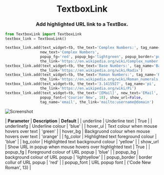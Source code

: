 <h1 align="center">TextboxLink</h1>

<h3 align="center">Add highlighted URL link to a TextBox.</h3>

```python
from TextboxLink import TextboxLink
textbox_link = TextboxLink()

textbox_link.add(text_widget=tb, the_text='Complex Numbers:', tag_name='Complex',
                new_text='Complex Numbers',
                popup_fg='red', popup_bg='lightgreen', popup_border='purple',
                the_link='https://en.wikipedia.org/wiki/Complex_number')
textbox_link.add(text_widget=tb, the_text='Base Numbers:', tag_name='Base',
                the_link='https://en.wikipedia.org/wiki/Radix')
textbox_link.add(text_widget=tb, the_text='Roman Numbers:', tag_name='Roman',
                the_link='https://en.wikipedia.org/wiki/Roman_numerals')
textbox_link.add(text_widget=tb, the_text='3.1415927', tag_name='pi',
                the_link='https://en.wikipedia.org/wiki/Pi')
textbox_link.add(text_widget=tb, the_text='[EMail]', new_text='EMail',
                popup_font=('Courier New', 18), show_url=False,
                tag_name='email', the_link='mailto:username@domain')
```
![Screenshot](https://github.com/Crystalline-Entity/TextboxLink/blob/main/textboxlink_messagebox.png)

| **Parameter** | **Description** | **Default** |
| underline | Underline text | True |
| underlinefg | Underline colour | 'blue' |
| hover_ul | Text colour when mouse hovers over text | 'green' |
| hover_bg | Backgruond colour when mouse hovers over text | 'orange' |
| fg_color | Highlighted text foreground colour | 'blue' |
| bg_color | Highlighted text background colour | 'yellow' |
| show_url | Show URL in popup when mouse hovers over highlighted text | True |
| popup_fg | Foreground colour of URL popup | 'blue' |
| popup_bg | background colour of URL popup | 'lightyellow' |
| popup_border | border collur of URL popup |  'red' |
| popup_font | URL popup font | ('Code New Roman', 13) |
